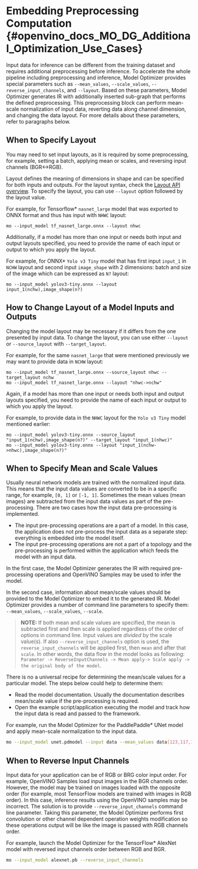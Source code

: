# Embedding Preprocessing Computation {#openvino_docs_MO_DG_Additional_Optimization_Use_Cases}

Input data for inference can be different from the training dataset and requires additional preprocessing before inference.
To accelerate the whole pipeline including preprocessing and inference, Model Optimizer provides special parameters such as `--mean_values`,
`--scale_values`, `--reverse_input_channels`, and `--layout`. Based on these parameters, Model Optimizer generates IR with additionally
inserted sub-graph that performs the defined preprocessing. This preprocessing block can perform mean-scale normalization of input data,
reverting data along channel dimension, and changing the data layout. For more details about these parameters, refer to paragraphs below.

## When to Specify Layout

You may need to set input layouts, as it is required by some preprocessing, for example, setting a batch,
applying mean or scales, and reversing input channels (BGR<->RGB).

Layout defines the meaning of dimensions in shape and can be specified for both inputs and outputs.
For the layout syntax, check the [Layout API overview](../../OV_Runtime_UG/layout_overview.md). 
To specify the layout, you can use `--layout` option followed by the layout value. 

For example, for Tensorflow\* `nasnet_large` model that was exported to ONNX format and thus has input with `NHWC` layout:

```
mo --input_model tf_nasnet_large.onnx --layout nhwc
```

Additionally, if a model has more than one input or needs both input and output layouts specified,
you need to provide the name of each input or output to which you apply the layout.

For example, for ONNX\* `Yolo v3 Tiny` model that has first input `input_1` in `NCHW` layout and second input `image_shape`
with 2 dimensions: batch and size of the image which can be expressed as `N?` layout:

```
mo --input_model yolov3-tiny.onnx --layout input_1(nchw),image_shape(n?)
```

## How to Change Layout of a Model Inputs and Outputs

Changing the model layout may be necessary if it differs from the one presented by input data. 
To change the layout, you can use either `--layout` or `--source_layout` with `--target_layout`.

For example, for the same `nasnet_large` that were mentioned previously we may want to provide data in `NCHW` layout:

```
mo --input_model tf_nasnet_large.onnx --source_layout nhwc --target_layout nchw
mo --input_model tf_nasnet_large.onnx --layout "nhwc->nchw"
```

Again, if a model has more than one input or needs both input and output layouts specified, you need to provide the name of each input or output to which you apply the layout.

For example, to provide data in the `NHWC` layout for the `Yolo v3 Tiny` model mentioned earlier:

```
mo --input_model yolov3-tiny.onnx --source_layout "input_1(nchw),image_shape(n?)" --target_layout "input_1(nhwc)"
mo --input_model yolov3-tiny.onnx --layout "input_1(nchw->nhwc),image_shape(n?)"
```

## When to Specify Mean and Scale Values
Usually neural network models are trained with the normalized input data. This means that the input data values are converted to be in a specific range,
for example, `[0, 1]` or `[-1, 1]`. Sometimes the mean values (mean images) are subtracted from the input data values as part of the pre-processing.
There are two cases how the input data pre-processing is implemented.
 * The input pre-processing operations are a part of a model. In this case, the application does not pre-process the input data as a separate step: everything is embedded into the model itself.
 * The input pre-processing operations are not a part of a topology and the pre-processing is performed within the application which feeds the model with an input data.

In the first case, the Model Optimizer generates the IR with required pre-processing operations and OpenVINO Samples may be used to infer the model.

In the second case, information about mean/scale values should be provided to the Model Optimizer to embed it to the generated IR.
Model Optimizer provides a number of command line parameters to specify them: `--mean_values`, `--scale_values`, `--scale`.

> **NOTE:** If both mean and scale values are specified, the mean is subtracted first and then scale is applied regardless of the order of options
in command line. Input values are *divided* by the scale value(s). If also `--reverse_input_channels` option is used, the `reverse_input_channels`
will be applied first, then `mean` and after that `scale`. In other words, the data flow in the model looks as following:
`Parameter -> ReverseInputChannels -> Mean apply-> Scale apply -> the original body of the model`.


There is no a universal recipe for determining the mean/scale values for a particular model. The steps below could help to determine them:
* Read the model documentation. Usually the documentation describes mean/scale value if the pre-processing is required.
* Open the example script/application executing the model and track how the input data is read and passed to the framework.

For example, run the Model Optimizer for the PaddlePaddle* UNet model and apply mean-scale normalization to the input data.

```sh
mo --input_model unet.pdmodel --input data --mean_values data[123,117,104] --scale_values data[255,255,255]
```

## When to Reverse Input Channels <a name="when_to_reverse_input_channels"></a>
Input data for your application can be of RGB or BRG color input order. For example, OpenVINO Samples load input images in the BGR channels order.
However, the model may be trained on images loaded with the opposite order (for example, most TensorFlow models are trained with images in RGB order).
In this case, inference results using the OpenVINO samples may be incorrect. The solution is to provide `--reverse_input_channels` command line parameter.
Taking this parameter, the Model Optimizer performs first convolution or other channel dependent operation weights modification so these operations output
will be like the image is passed with RGB channels order.

For example, launch the Model Optimizer for the TensorFlow* AlexNet model with reversed input channels order between RGB and BGR.

```sh
mo --input_model alexnet.pb --reverse_input_channels
```
